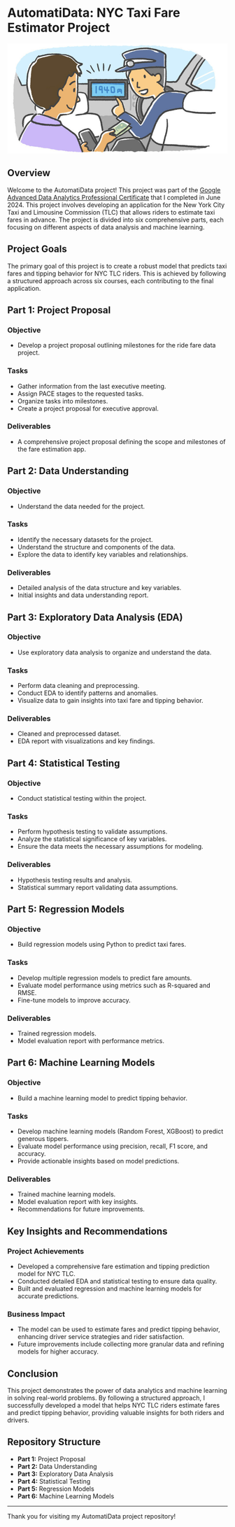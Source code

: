 # AutomatiData: NYC Taxi Fare Estimator Project

![Taxi 3](assets/img/Taxi%203.jpg)

## Overview

Welcome to the AutomatiData project! This project was part of the [Google Advanced Data Analytics Professional Certificate](https://www.coursera.org/professional-certificates/google-advanced-data-analytics)
 that I completed in June 2024. This project involves developing an application for the New York City Taxi and Limousine Commission (TLC) that allows riders to estimate taxi fares in advance. The project is divided into six comprehensive parts, each focusing on different aspects of data analysis and machine learning. 

## Project Goals

The primary goal of this project is to create a robust model that predicts taxi fares and tipping behavior for NYC TLC riders. This is achieved by following a structured approach across six courses, each contributing to the final application.

## Part 1: Project Proposal

### Objective

- Develop a project proposal outlining milestones for the ride fare data project.

### Tasks

- Gather information from the last executive meeting.
- Assign PACE stages to the requested tasks.
- Organize tasks into milestones.
- Create a project proposal for executive approval.

### Deliverables

- A comprehensive project proposal defining the scope and milestones of the fare estimation app.

## Part 2: Data Understanding

### Objective

- Understand the data needed for the project.

### Tasks

- Identify the necessary datasets for the project.
- Understand the structure and components of the data.
- Explore the data to identify key variables and relationships.

### Deliverables

- Detailed analysis of the data structure and key variables.
- Initial insights and data understanding report.

## Part 3: Exploratory Data Analysis (EDA)

### Objective

- Use exploratory data analysis to organize and understand the data.

### Tasks

- Perform data cleaning and preprocessing.
- Conduct EDA to identify patterns and anomalies.
- Visualize data to gain insights into taxi fare and tipping behavior.

### Deliverables

- Cleaned and preprocessed dataset.
- EDA report with visualizations and key findings.

## Part 4: Statistical Testing

### Objective

- Conduct statistical testing within the project.

### Tasks

- Perform hypothesis testing to validate assumptions.
- Analyze the statistical significance of key variables.
- Ensure the data meets the necessary assumptions for modeling.

### Deliverables

- Hypothesis testing results and analysis.
- Statistical summary report validating data assumptions.

## Part 5: Regression Models

### Objective

- Build regression models using Python to predict taxi fares.

### Tasks

- Develop multiple regression models to predict fare amounts.
- Evaluate model performance using metrics such as R-squared and RMSE.
- Fine-tune models to improve accuracy.

### Deliverables

- Trained regression models.
- Model evaluation report with performance metrics.

## Part 6: Machine Learning Models

### Objective

- Build a machine learning model to predict tipping behavior.

### Tasks

- Develop machine learning models (Random Forest, XGBoost) to predict generous tippers.
- Evaluate model performance using precision, recall, F1 score, and accuracy.
- Provide actionable insights based on model predictions.

### Deliverables

- Trained machine learning models.
- Model evaluation report with key insights.
- Recommendations for future improvements.

## Key Insights and Recommendations

### Project Achievements

- Developed a comprehensive fare estimation and tipping prediction model for NYC TLC.
- Conducted detailed EDA and statistical testing to ensure data quality.
- Built and evaluated regression and machine learning models for accurate predictions.

### Business Impact

- The model can be used to estimate fares and predict tipping behavior, enhancing driver service strategies and rider satisfaction.
- Future improvements include collecting more granular data and refining models for higher accuracy.

## Conclusion

This project demonstrates the power of data analytics and machine learning in solving real-world problems. By following a structured approach, I successfully developed a model that helps NYC TLC riders estimate fares and predict tipping behavior, providing valuable insights for both riders and drivers.

## Repository Structure

- **Part 1:** Project Proposal
- **Part 2:** Data Understanding
- **Part 3:** Exploratory Data Analysis
- **Part 4:** Statistical Testing
- **Part 5:** Regression Models
- **Part 6:** Machine Learning Models

---

Thank you for visiting my AutomatiData project repository!

